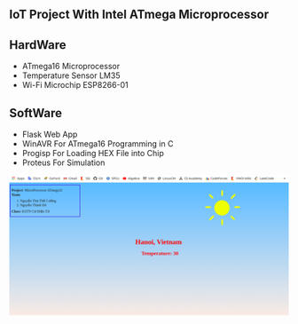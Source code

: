 ## IoT Project With Intel ATmega Microprocessor  

HardWare
---------
- ATmega16 Microprocessor
- Temperature Sensor LM35
- Wi-Fi Microchip ESP8266-01

SoftWare
--------
- Flask Web App
- WinAVR For ATmega16 Programming in C
- Progisp For Loading HEX File into Chip
- Proteus For Simulation 

<img src = https://github.com/thecuongthehieu/IoT_Project_Microprocessor/blob/master/docs/images/page.png>  
